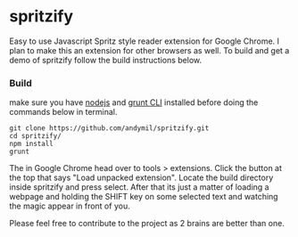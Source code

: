 spritzify
=========

Easy to use Javascript Spritz style reader extension for Google Chrome. I plan to make this an extension for other browsers as well. To build and get a demo of spritzify follow the build instructions below.

### Build
make sure you have [nodejs](http://nodejs.org/) and [grunt CLI](http://gruntjs.com/getting-started) installed before doing the commands below in terminal.

    git clone https://github.com/andymil/spritzify.git
    cd spritzify/
    npm install
    grunt

The in Google Chrome head over to tools > extensions. Click the button at the top that says "Load unpacked extension". Locate the build directory inside spritzify and press select. After that its just a matter of loading a webpage and holding the SHIFT key on some selected text and watching the magic appear in front of you.

Please feel free to contribute to the project as 2 brains are better than one.